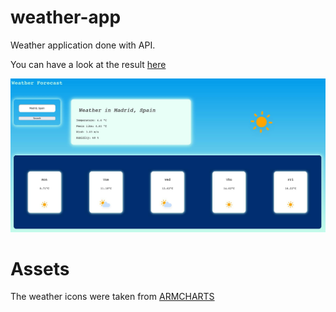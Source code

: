 # weather-app

Weather application done with API.

You can have a look at the result <a href="https://budy6991.github.io/weather-app/">here</a>

<img src='./assets/weather-screenshot.jpg'>

# Assets

The weather icons were taken from <a href="https://www.amcharts.com/free-animated-svg-weather-icons/">ARMCHARTS</a>
